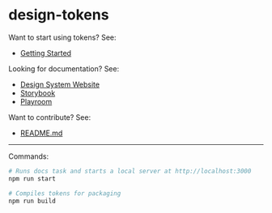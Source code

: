 # design-tokens

Want to start using tokens? See:

- [Getting Started](https://design.sparkpost.com/design/overview)

Looking for documentation? See:

- [Design System Website](https://design.sparkpost.com)
- [Storybook](https://matchbox-storybook.netlify.app/)
- [Playroom](https://matchbox-playroom.netlify.app/)

Want to contribute? See:

- [README.md](https://github.com/SparkPost/matchbox/blob/main/README.md)

---

Commands:

```bash
# Runs docs task and starts a local server at http://localhost:3000
npm run start

# Compiles tokens for packaging
npm run build
```
